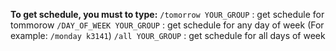 **To get schedule, you must to type:**
`/tomorrow YOUR_GROUP` : get schedule for tommorow
`/DAY_OF_WEEK YOUR_GROUP` : get schedule for any day of week (For example: `/monday k3141`)
`/all YOUR_GROUP` : get schedule for all days of week
	
